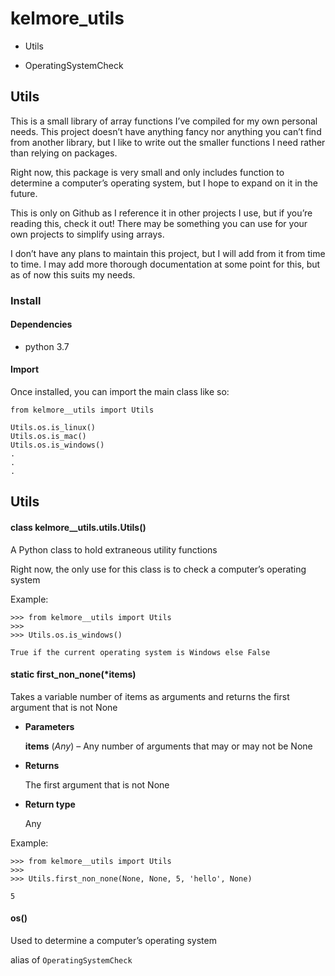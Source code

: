 <!-- kelmore__utils documentation master file, created by
sphinx-quickstart on Sun Sep  1 18:49:11 2019.
You can adapt this file completely to your liking, but it should at least
contain the root `toctree` directive. -->
# kelmore_utils

* Utils

* OperatingSystemCheck


## Utils

This is a small library of array functions I’ve compiled for my own personal needs. This project
doesn’t have anything fancy nor anything you can’t find from another library, but I like to
write out the smaller functions I need rather than relying on packages.

Right now, this package is very small and only includes function to determine a computer’s operating
system, but I hope to expand on it in the future.

This is only on Github as I reference it in other projects I use, but if you’re reading this,
check it out! There may be something you can use for your own projects to simplify using arrays.

I don’t have any plans to maintain this project, but I will add from it from time to time. I may
add more thorough documentation at some point for this, but as of now this suits my needs.

### Install

#### Dependencies

* python 3.7

#### Import

Once installed, you can import the main class like so:

```
from kelmore__utils import Utils

Utils.os.is_linux()
Utils.os.is_mac()
Utils.os.is_windows()
.
.
.
```

<!-- kelmore__utils documentation master file, created by
sphinx-quickstart on Sun Sep  1 18:49:11 2019.
You can adapt this file completely to your liking, but it should at least
contain the root `toctree` directive. -->
## Utils


#### class kelmore__utils.utils.Utils()
A Python class to hold extraneous utility functions

Right now, the only use for this class is to check a computer’s operating system

Example:

```
>>> from kelmore__utils import Utils
>>>
>>> Utils.os.is_windows()

True if the current operating system is Windows else False
```


#### static first_non_none(\*items)
Takes a variable number of items as arguments and returns the first argument that is
not None


* **Parameters**

    **items** (*Any*) – Any number of arguments that may or may not be None



* **Returns**

    The first argument that is not None



* **Return type**

    Any


Example:

```
>>> from kelmore__utils import Utils
>>>
>>> Utils.first_non_none(None, None, 5, 'hello', None)

5
```


#### os()
Used to determine a computer’s operating system

alias of `OperatingSystemCheck`
